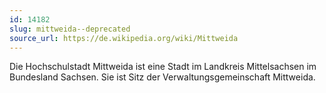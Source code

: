 ```yaml
---
id: 14182
slug: mittweida--deprecated
source_url: https://de.wikipedia.org/wiki/Mittweida
---
```


Die Hochschulstadt Mittweida ist eine Stadt im Landkreis Mittelsachsen im Bundesland Sachsen. Sie ist Sitz der Verwaltungsgemeinschaft Mittweida.
